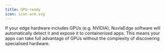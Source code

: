 ```yaml
---
title: GPU-ready
icon: icon-arm.svg
---
```


If your edge hardware includes GPUs (e.g. NVIDIA), NuvlaEdge software will automatically detect it and expose it to containerised apps. This means your apps can take full advantage of GPUs without the complexity of discovering specialised hardware.

